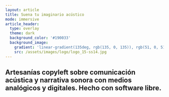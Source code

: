 ```yaml
---
layout: article
title: Suena tu imaginario acústico
mode: immersive
article_header:
  type: overlay
  theme: dark
  background_color: '#190033'
  background_image:
    gradient: 'linear-gradient(135deg, rgb(135, 0, 135)), rgb(51, 0, 51))' 
    src: /assets/images/logo/logo_15-ss14.jpg
---
```


<div class="hero hero--center">
  <div class="hero__content">
    <h2>Artesanías copyleft sobre comunicación acústica y narrativa sonora con medios analógicos y digitales.  Hecho con software libre.</h2>
  </div>
</div>

